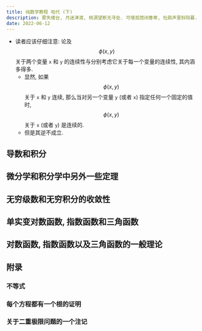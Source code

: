```yaml
---
title: 纯数学教程 哈代 (下)
description: 雾失楼台, 月迷津渡, 桃源望断无寻处. 可堪孤馆闭春寒, 杜鹃声里斜阳暮.
date: 2022-06-12
---
```


- 读者应该仔细注意: 论及
  $$ \phi (x, y) $$
  关于两个变量 `x` 和 `y` 的连续性与分别考虑它关于每一个变量的连续性,
  其内涵多得多.
  - 显然, 如果
    $$ \phi (x, y) $$
    关于 `x` 和 `y` 连续, 那么当对另一个变量 `y` (或者 `x`)
    指定任何一个固定的值时,
    $$ \phi (x, y) $$
    关于 `x` (或者 `y`) 是连续的.
  - 但是其逆不成立.

## 导数和积分

## 微分学和积分学中另外一些定理

## 无穷级数和无穷积分的收敛性

## 单实变对数函数, 指数函数和三角函数

## 对数函数, 指数函数以及三角函数的一般理论

## 附录

### 不等式

### 每个方程都有一个根的证明

### 关于二重极限问题的一个注记
